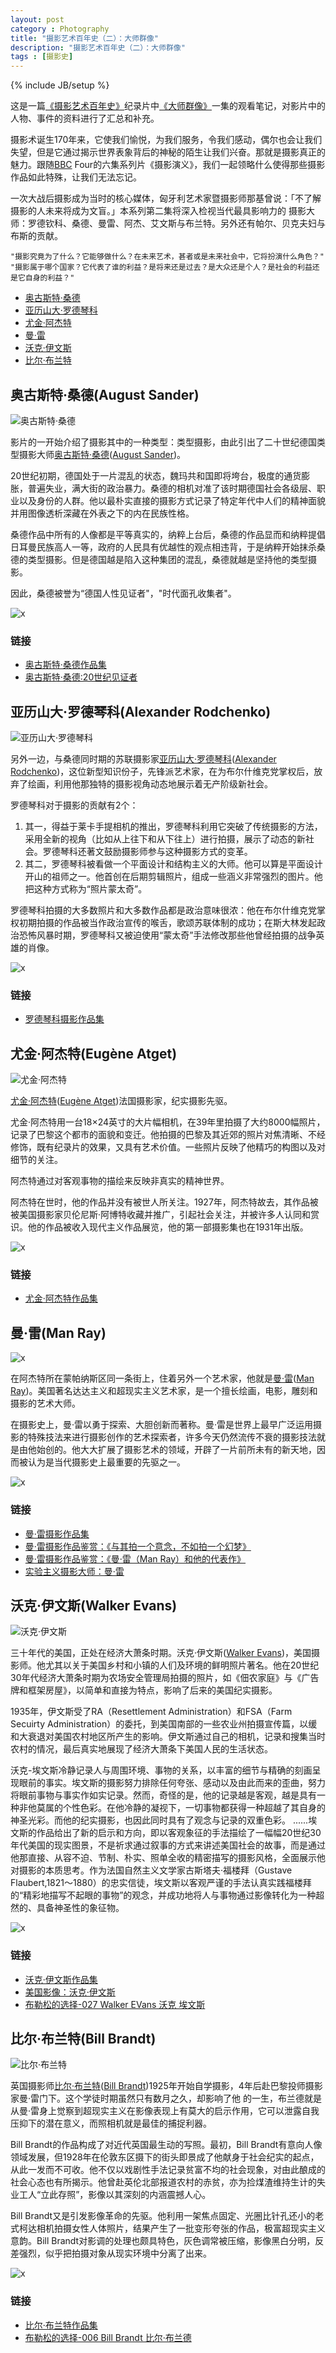 ```yaml
---
layout: post
category : Photography
title: "摄影艺术百年史（二）：大师群像"
description: "摄影艺术百年史（二）：大师群像"
tags : [摄影史]
---
```

{% include JB/setup %}

这是一篇[《摄影艺术百年史》](http://movie.douban.com/subject/4154964/)纪录片中[《大师群像》](http://v.youku.com/v_show/id_XNDcyMTUzMjI4.html)一集的观看笔记，对影片中的人物、事件的资料进行了汇总和补充。

摄影术诞生170年来，它使我们愉悦，为我们服务，令我们感动，偶尔也会让我们失望，但是它通过揭示世界表象背后的神秘的陌生让我们兴奋。那就是摄影真正的魅力。跟随[BBC](http://baike.baidu.com/view/60739.htm) Four的六集系列片《摄影演义》，我们一起领略什么使得那些摄影作品如此特殊，让我们无法忘记。

一次大战后摄影成为当时的核心媒体，匈牙利艺术家暨摄影师那基曾说：「不了解摄影的人未来将成为文盲。」本系列第二集将深入检视当代最具影响力的 摄影大师：罗德钦科、桑德、曼雷、阿杰、艾文斯与布兰特。另外还有帕尔、贝克夫妇与布斯的贡献。

    "摄影究竟为了什么？它能够做什么？在未来艺术，甚者或是未来社会中，它将扮演什么角色？"
    "摄影属于哪个国家？它代表了谁的利益？是将来还是过去？是大众还是个人？是社会的利益还是它自身的利益？"

* [奥古斯特·桑德](./#august-sander) 
* [亚历山大·罗德琴科](./#alexander-rodchenko)
* [尤金·阿杰特](./#atget)
* [曼·雷](./#man-ray)
* [沃克·伊文斯](./#walker-evans)
* [比尔·布兰特](./#bill-brandt)

<h2 id="august-sander">奥古斯特·桑德(August Sander)</h2>

![奥古斯特·桑德](http://gtms04.alicdn.com/tps/i4/TB1h1WCHXXXXXa8XpXX6WBCTXXX-200-288.jpg)

影片的一开始介绍了摄影其中的一种类型：类型摄影，由此引出了二十世纪德国类型摄影大师[奥古斯特·桑德](http://baike.baidu.com/view/157695.htm)([August Sander](http://en.wikipedia.org/wiki/August_Sander))。

20世纪初期，德国处于一片混乱的状态，魏玛共和国即将垮台，极度的通货膨胀，普遍失业，满大街的政治暴力。桑德的相机对准了该时期德国社会各级层、职业以及身份的人群。他以最朴实直接的摄影方式记录了特定年代中人们的精神面貌并用图像透析深藏在外表之下的内在民族性格。

桑德作品中所有的人像都是平等真实的，纳粹上台后，桑德的作品显而和纳粹提倡日耳曼民族高人一等，政府的人民具有优越性的观点相违背，于是纳粹开始抹杀桑德的类型摄影。但是德国越是陷入这种集团的混乱，桑德就越是坚持他的类型摄影。

因此，桑德被誉为“德国人性见证者"，"时代面孔收集者"。

![x](http://gtms03.alicdn.com/tps/i3/TB1mcuGHXXXXXa6XpXX5QJm_XXX-450-406.jpg)

### 链接

* [奥古斯特·桑德作品集](http://www.amber-online.com/exhibitions/sander-collection)
* [奥古斯特·桑德:20世纪见证者](http://vision.xitek.com/gallery/201301/15-112846.html)

<h2 id="alexander-rodchenko">亚历山大·罗德琴科(Alexander Rodchenko)</h2>

![亚历山大·罗德琴科](http://gtms04.alicdn.com/tps/i4/TB1XoWHHXXXXXbRXXXXhYtETXXX-200-299.jpg)

另外一边，与桑德同时期的苏联摄影家[亚历山大·罗德琴科](http://baike.baidu.com/view/302248.htm)([Alexander Rodchenko](http://en.wikipedia.org/wiki/Alexander_Rodchenko))，这位新型知识份子，先锋派艺术家，在为布尔什维克党掌权后，放弃了绘画，利用他那独特的摄影视角动态地展示着无产阶级新社会。

罗德琴科对于摄影的贡献有2个：

1. 其一，得益于莱卡手提相机的推出，罗德琴科利用它突破了传统摄影的方法，采用全新的视角（比如从上往下和从下往上）进行拍摄，展示了动态的新社会。罗德琴科还著文鼓励摄影师参与这种摄影方式的变革。
2. 其二，罗德琴科被看做一个平面设计和结构主义的大师。他可以算是平面设计开山的祖师之一。他首创在后期剪辑照片，组成一些涵义非常强烈的图片。他把这种方式称为“照片蒙太奇”。

罗德琴科拍摄的大多数照片和大多数作品都是政治意味很浓：他在布尔什维克党掌权初期拍摄的作品被当作政治宣传的喉舌，歌颂苏联体制的成功；在斯大林发起政治恐怖风暴时期，罗德琴科又被迫使用“蒙太奇”手法修改那些他曾经拍摄的战争英雄的肖像。

![x](http://gtms01.alicdn.com/tps/i1/TB1_.9yHXXXXXbtXVXX.YNI2VXX-399-272.jpg)

### 链接

* [罗德琴科摄影作品集](http://www.artnet.com/artists/alexander-rodchenko/)

<h2 id="atget">尤金·阿杰特(Eugène Atget)</h2>

![尤金·阿杰特](http://gtms02.alicdn.com/tps/i2/TB1ViyBHXXXXXb4XpXXXjFuTXXX-200-250.jpg)

[尤金·阿杰特](http://baike.baidu.com/view/3269431.htm)([Eugène Atget](http://en.wikipedia.org/wiki/Eug%C3%A8ne_Atget))法国摄影家，纪实摄影先驱。

尤金·阿杰特用一台18×24英寸的大片幅相机，在39年里拍摄了大约8000幅照片，记录了巴黎这个都市的面貌和变迁。他拍摄的巴黎及其近郊的照片对焦清晰、不经修饰，既有纪录片的效果，又具有艺术价值。一些照片反映了他精巧的构图以及对细节的关注。

阿杰特通过对客观事物的描绘来反映非真实的精神世界。

阿杰特在世时，他的作品并没有被世人所关注。1927年，阿杰特故去，其作品被被美国摄影家贝伦尼斯·阿博特收藏并推广，引起社会关注，并被许多人认同和赏识。他的作品被收入现代主义作品展览，他的第一部摄影集也在1931年出版。

![x](http://gtms03.alicdn.com/tps/i3/TB1WByCHXXXXXbbXFXX97MpNVXX-400-301.jpg)

### 链接

* [尤金·阿杰特作品集](http://www.atgetphotography.com/The-Photographers/Eugene-Atget.html)

<h2 id="man-ray">曼·雷(Man Ray)</h2>

![x](http://gtms03.alicdn.com/tps/i3/TB16mOwHXXXXXX3aXXXJwlwTXXX-200-257.jpg)

在阿杰特所在蒙帕纳斯区同一条街上，住着另外一个艺术家，他就是[曼·雷](http://baike.baidu.com/view/3269406.htm)([Man Ray](http://en.wikipedia.org/wiki/Man_Ray))。美国著名达达主义和超现实主义艺术家，是一个擅长绘画，电影，雕刻和摄影的艺术大师。

在摄影史上，曼·雷以勇于探索、大胆创新而著称。曼·雷是世界上最早广泛运用摄影的特殊技法来进行摄影创作的艺术探索者，许多今天仍然流传不衰的摄影技法就是由他始创的。他大大扩展了摄影艺术的领域，开辟了一片前所未有的新天地，因而被认为是当代摄影史上最重要的先驱之一。

![x](http://gtms04.alicdn.com/tps/i4/TB1u5KyHXXXXXb6XVXXHhwrNVXX-400-281.jpg)

### 链接

* [曼·雷摄影作品集](http://www.wikipaintings.org/en/man-ray/mode/all-paintings)
* [曼·雷摄影作品鉴赏：《与其拍一个意念，不如拍一个幻梦》](http://image.fengniao.com/290/2901719.html)
* [曼·雷摄影作品鉴赏：《曼·雷（Man Ray）和他的代表作》](http://www.douban.com/note/317988602/)
* [实验主义摄影大师：曼·雷](http://vision.xitek.com/gallery/201501/21-170165.html)

<h2 id="walker-evans">沃克·伊文斯(Walker Evans)</h2>

![沃克·伊文斯](http://gtms01.alicdn.com/tps/i1/TB1xLyDHXXXXXXZXpXX3dpfTXXX-200-133.jpg)

三十年代的美国，正处在经济大萧条时期。沃克·伊文斯([Walker Evans](http://en.wikipedia.org/wiki/Walker_Evans))，美国摄影师。他尤其以关于美国乡村和小镇的人们及环境的鲜明照片著名。他在20世纪30年代经济大萧条时期为农场安全管理局拍摄的照片，如《佃农家庭》与《广告牌和框架房屋》，以简单和直接为特点，影响了后来的美国纪实摄影。

1935年，伊文斯受了RA（Resettlement Administration）和FSA（Farm Secuirty Administration）的委托，到美国南部的一些农业州拍摄宣传篇，以缓和大衰退对美国农村地区所产生的影响。伊文斯通过自己的相机，记录和搜集当时农村的情况，最后真实地展现了经济大萧条下美国人民的生活状态。

沃克-埃文斯冷静记录人与周围环境、事物的关系，以丰富的细节与精确的刻画呈现眼前的事实。埃文斯的摄影努力排除任何夸张、感动以及由此而来的歪曲，努力将眼前事物与事实作如实记录。然而，奇怪的是，他的记录越是客观，越是具有一种非他莫属的个性色彩。在他冷静的凝视下，一切事物都获得一种超越了其自身的神圣光彩。而他的纪实摄影，也因此同时具有了观念与记录的双重色彩。 ......埃文斯的作品给出了新的启示和方向，即以客观象征的手法描绘了一幅幅20世纪30年代美国的现实图景，不是祈求通过叙事的方式来讲述美国社会的故事，而是通过他那直接、从容不迫、节制、朴实、照单全收的精密描写的摄影风格，全面展示他对摄影的本质思考。作为法国自然主义文学家古斯塔夫·福楼拜（Gustave Flaubert,1821～1880）的忠实信徒，埃文斯以客观严谨的手法认真实践福楼拜的“精彩地描写不起眼的事物”的观念，并成功地将人与事物通过影像转化为一种超然的、具备神圣性的象征物。

![x](http://gtms02.alicdn.com/tps/i2/TB1G1OBHXXXXXc4XFXX0FleQFXX-300-390.jpg)

### 链接

* [沃克·伊文斯作品集](http://www.afterwalkerevans.com/)
* [美国影像：沃克·伊文斯](http://vision.xitek.com/gallery/201501/19-169954.html)
* [布勒松的选择-027 Walker EVans 沃克 埃文斯](http://www.antphotos.cn/archiver/?tid-16383.html)

<h2 id="bill-brandt">比尔·布兰特(Bill Brandt)</h2>

![比尔·布兰特](http://gtms03.alicdn.com/tps/i3/TB1O.skGVXXXXbKaXXXeG4tTXXX-200-238.jpg)

英国摄影师[比尔·布兰特](http://baike.baidu.com/view/4552788.htm)([Bill Brandt](http://en.wikipedia.org/wiki/Bill_Brandt))1925年开始自学摄影，4年后赴巴黎投师摄影家曼·雷门下。这个学徒时期虽然只有数月之久，却影响了他 的一生，布兰德就是从曼·雷身上觉察到超现实主义在影像表现上有莫大的启示作用，它可以泄露自我压抑下的潜在意义，而照相机就是最佳的捕捉利器。

Bill Brandt的作品构成了对近代英国最生动的写照。最初，Bill Brandt有意向人像领域发展，但1928年在伦敦东区摄下的街头即景成了他献身于社会纪实的起点，从此一发而不可收。他不仅以戏剧性手法记录贫富不均的社会现象，对由此酿成的社会心态也有所揭示。他曾赴英伦北部报道农村的赤贫，亦为捡煤渣维持生计的失业工人“立此存照”，影像以其深刻的内涵震撼人心。

Bill Brandt又是引发影像革命的先驱。他利用一架焦点固定、光圈比针孔还小的老式柯达相机拍摄女性人体照片，结果产生了一批变形夸张的作品，极富超现实主义意韵。Bill Brandt对影调的处理也颇具特色，灰色调常被压缩，影像黑白分明，反差强烈，似乎把拍摄对象从现实环境中分离了出来。

![x](http://gtms04.alicdn.com/tps/i4/TB1zwCIHXXXXXbUXXXXXp.jNVXX-400-233.jpg)

### 链接

* [比尔·布兰特作品集](http://billbrandtarchive.photoshelter.com/gallery-list)
* [布勒松的选择-006 Bill Brandt 比尔·布兰德](http://www.antphotos.cn/archiver/?tid-15610.html)